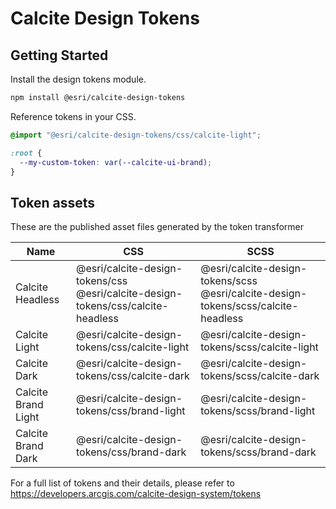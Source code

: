 # Calcite Design Tokens

## Getting Started

Install the design tokens module.

```bash
npm install @esri/calcite-design-tokens
```

Reference tokens in your CSS.

```css
@import "@esri/calcite-design-tokens/css/calcite-light";

:root {
  --my-custom-token: var(--calcite-ui-brand);
}
```

## Token assets

These are the published asset files generated by the token transformer

| Name                | CSS                                                                                   | SCSS                                                                                    |
| ------------------- | ------------------------------------------------------------------------------------- | --------------------------------------------------------------------------------------- |
| Calcite Headless    | @esri/calcite-design-tokens/css <br> @esri/calcite-design-tokens/css/calcite-headless | @esri/calcite-design-tokens/scss <br> @esri/calcite-design-tokens/scss/calcite-headless |
| Calcite Light       | @esri/calcite-design-tokens/css/calcite-light                                         | @esri/calcite-design-tokens/scss/calcite-light                                          |
| Calcite Dark        | @esri/calcite-design-tokens/css/calcite-dark                                          | @esri/calcite-design-tokens/scss/calcite-dark                                           |
| Calcite Brand Light | @esri/calcite-design-tokens/css/brand-light                                           | @esri/calcite-design-tokens/scss/brand-light                                            |
| Calcite Brand Dark  | @esri/calcite-design-tokens/css/brand-dark                                            | @esri/calcite-design-tokens/scss/brand-dark                                             |

For a full list of tokens and their details, please refer to <https://developers.arcgis.com/calcite-design-system/tokens>
